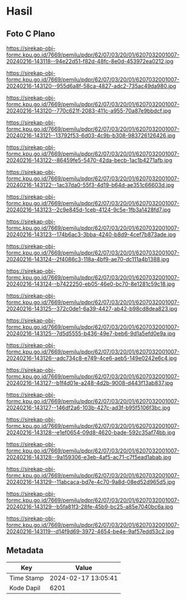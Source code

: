 # Hasil

## Foto C Plano

https://sirekap-obj-formc.kpu.go.id/7669/pemilu/pdpr/62/07/03/20/01/6207032001007-20240216-143118--94e22d51-f82d-48fc-8e0d-453972ea0212.jpg

https://sirekap-obj-formc.kpu.go.id/7669/pemilu/pdpr/62/07/03/20/01/6207032001007-20240216-143120--955d6a8f-58ca-4827-adc2-735ac49da980.jpg

https://sirekap-obj-formc.kpu.go.id/7669/pemilu/pdpr/62/07/03/20/01/6207032001007-20240216-143120--770c621f-2083-411c-a955-70a87e9bbdcf.jpg

https://sirekap-obj-formc.kpu.go.id/7669/pemilu/pdpr/62/07/03/20/01/6207032001007-20240216-143121--13792f53-6d03-4c9b-b308-983726126426.jpg

https://sirekap-obj-formc.kpu.go.id/7669/pemilu/pdpr/62/07/03/20/01/6207032001007-20240216-143122--86459fe5-5470-42da-becb-1ac1b4271afb.jpg

https://sirekap-obj-formc.kpu.go.id/7669/pemilu/pdpr/62/07/03/20/01/6207032001007-20240216-143122--1ac37da0-55f3-4d19-b64d-ae351c66603d.jpg

https://sirekap-obj-formc.kpu.go.id/7669/pemilu/pdpr/62/07/03/20/01/6207032001007-20240216-143123--2c9e845d-1ceb-4124-9c5e-1fb3a1428fd7.jpg

https://sirekap-obj-formc.kpu.go.id/7669/pemilu/pdpr/62/07/03/20/01/6207032001007-20240216-143123--174b6ac3-3bba-4240-b8d9-4cef7b873ade.jpg

https://sirekap-obj-formc.kpu.go.id/7669/pemilu/pdpr/62/07/03/20/01/6207032001007-20240216-143124--2f4086c3-118a-4bf9-ae70-dc111a4b1388.jpg

https://sirekap-obj-formc.kpu.go.id/7669/pemilu/pdpr/62/07/03/20/01/6207032001007-20240216-143124--b7422250-eb05-46e0-bc70-8e1281c59c18.jpg

https://sirekap-obj-formc.kpu.go.id/7669/pemilu/pdpr/62/07/03/20/01/6207032001007-20240216-143125--372c0de1-6a39-4427-ab42-b98cd8dea823.jpg

https://sirekap-obj-formc.kpu.go.id/7669/pemilu/pdpr/62/07/03/20/01/6207032001007-20240216-143125--7d5d5555-b436-49e7-beb6-9d1a5efd0e9a.jpg

https://sirekap-obj-formc.kpu.go.id/7669/pemilu/pdpr/62/07/03/20/01/6207032001007-20240216-143126--adc734c8-e749-4ce6-aeb5-149e0242e6c4.jpg

https://sirekap-obj-formc.kpu.go.id/7669/pemilu/pdpr/62/07/03/20/01/6207032001007-20240216-143127--b1f4d01e-a248-4d2b-9008-d443f13ab837.jpg

https://sirekap-obj-formc.kpu.go.id/7669/pemilu/pdpr/62/07/03/20/01/6207032001007-20240216-143127--146df2a6-103b-427c-ad3f-b95f5106f3bc.jpg

https://sirekap-obj-formc.kpu.go.id/7669/pemilu/pdpr/62/07/03/20/01/6207032001007-20240216-143128--e1ef0654-09d8-4620-bade-592c35af74bb.jpg

https://sirekap-obj-formc.kpu.go.id/7669/pemilu/pdpr/62/07/03/20/01/6207032001007-20240216-143128--9a159306-e3eb-4af5-ac71-c7f5ead1abab.jpg

https://sirekap-obj-formc.kpu.go.id/7669/pemilu/pdpr/62/07/03/20/01/6207032001007-20240216-143129--11abcaca-bd7e-4c70-9a8d-08ed52d965d5.jpg

https://sirekap-obj-formc.kpu.go.id/7669/pemilu/pdpr/62/07/03/20/01/6207032001007-20240216-143129--b5fa81f3-28fe-45b9-bc25-a85e7040bc6a.jpg

https://sirekap-obj-formc.kpu.go.id/7669/pemilu/pdpr/62/07/03/20/01/6207032001007-20240216-143119--d14f9d69-3972-4654-be4e-9af57edd53c2.jpg


## Metadata

| Key        | Value               |
| ---------- | ------------------- |
| Time Stamp | 2024-02-17 13:05:41 |
| Kode Dapil | 6201                |



